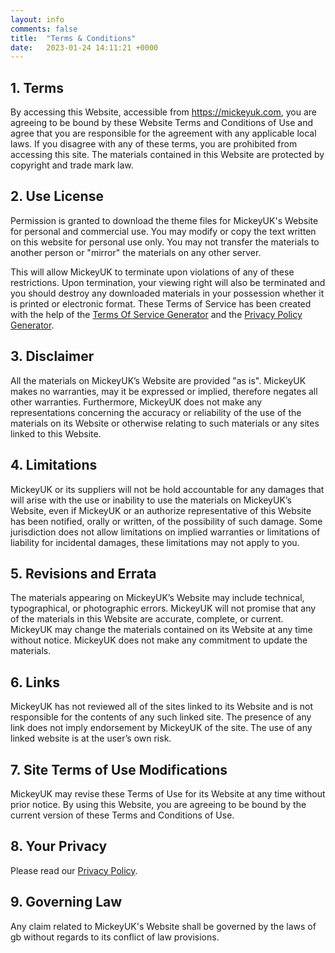```yaml
---
layout: info
comments: false
title:  "Terms & Conditions"
date:   2023-01-24 14:11:21 +0000
---
```


<h2>1. Terms</h2>

<p>By accessing this Website, accessible from <a href="https://mickeyuk.com">https://mickeyuk.com</a>, you are agreeing to be bound by these Website Terms and Conditions of Use and agree that you are responsible for the agreement with any applicable local laws. If you disagree with any of these terms, you are prohibited from accessing this site. The materials contained in this Website are protected by copyright and trade mark law.</p>

<h2>2. Use License</h2>

<p>Permission is granted to download the theme files for MickeyUK's Website for personal and commercial use. You may modify or copy the text written on this website for personal use only. You may not transfer the materials to another person or "mirror" the materials on any other server.</p>

<p>This will allow MickeyUK to terminate upon violations of any of these restrictions. Upon termination, your viewing right will also be terminated and you should destroy any downloaded materials in your possession whether it is printed or electronic format. These Terms of Service has been created with the help of the <a href="https://www.termsofservicegenerator.net">Terms Of Service Generator</a> and the <a href="https://www.generateprivacypolicy.com">Privacy Policy Generator</a>.</p>

<h2>3. Disclaimer</h2>

<p>All the materials on MickeyUK’s Website are provided "as is". MickeyUK makes no warranties, may it be expressed or implied, therefore negates all other warranties. Furthermore, MickeyUK does not make any representations concerning the accuracy or reliability of the use of the materials on its Website or otherwise relating to such materials or any sites linked to this Website.</p>

<h2>4. Limitations</h2>

<p>MickeyUK or its suppliers will not be hold accountable for any damages that will arise with the use or inability to use the materials on MickeyUK’s Website, even if MickeyUK or an authorize representative of this Website has been notified, orally or written, of the possibility of such damage. Some jurisdiction does not allow limitations on implied warranties or limitations of liability for incidental damages, these limitations may not apply to you.</p>

<h2>5. Revisions and Errata</h2>

<p>The materials appearing on MickeyUK’s Website may include technical, typographical, or photographic errors. MickeyUK will not promise that any of the materials in this Website are accurate, complete, or current. MickeyUK may change the materials contained on its Website at any time without notice. MickeyUK does not make any commitment to update the materials.</p>

<h2>6. Links</h2>

<p>MickeyUK has not reviewed all of the sites linked to its Website and is not responsible for the contents of any such linked site. The presence of any link does not imply endorsement by MickeyUK of the site. The use of any linked website is at the user’s own risk.</p>

<h2>7. Site Terms of Use Modifications</h2>

<p>MickeyUK may revise these Terms of Use for its Website at any time without prior notice. By using this Website, you are agreeing to be bound by the current version of these Terms and Conditions of Use.</p>

<h2>8. Your Privacy</h2>

<p>Please read our <a href="/pages/privacy">Privacy Policy</a>.</p>

<h2>9. Governing Law</h2>

<p>Any claim related to MickeyUK's Website shall be governed by the laws of gb without regards to its conflict of law provisions.</p>  
        